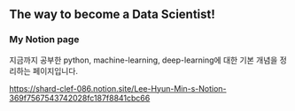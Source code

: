 ## The way to become a Data Scientist!

### My Notion page

지금까지 공부한 python, machine-learning, deep-learning에 대한 기본 개념을 정리하는 페이지입니다.

https://shard-clef-086.notion.site/Lee-Hyun-Min-s-Notion-369f7567543742028fc187f8841cbc66
